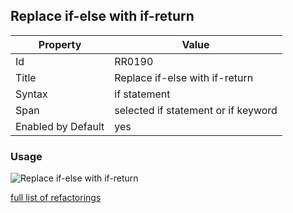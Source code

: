 ## Replace if\-else with if\-return

Property | Value
--- | ---
Id|RR0190
Title|Replace if\-else with if\-return
Syntax|if statement
Span|selected if statement or if keyword
Enabled by Default|yes

### Usage

![Replace if\-else with if\-return](../../images/refactorings/ReplaceIfElseWithIfReturn.png)

[full list of refactorings](Refactorings.md)